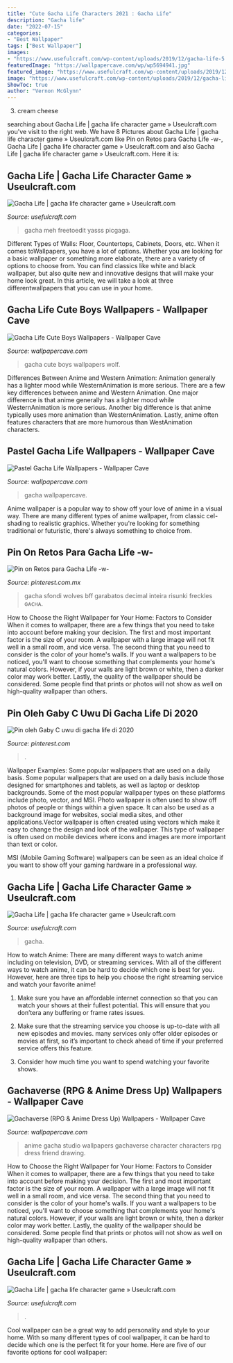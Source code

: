 ```yaml
---
title: "Cute Gacha Life Characters 2021 : Gacha Life"
description: "Gacha life"
date: "2022-07-15"
categories:
- "Best Wallpaper"
tags: ["Best Wallpaper"]
images:
- "https://www.usefulcraft.com/wp-content/uploads/2019/12/gacha-life-5.jpg"
featuredImage: "https://wallpapercave.com/wp/wp5694941.jpg"
featured_image: "https://www.usefulcraft.com/wp-content/uploads/2019/12/gacha-life-6.jpg"
image: "https://www.usefulcraft.com/wp-content/uploads/2019/12/gacha-life-3.jpg"
ShowToc: true
author: "Vernon McGlynn"
---
```



3. cream cheese 

	

		
searching about Gacha Life | gacha life character game » Useulcraft.com you've visit to the right web. We have 8 Pictures about Gacha Life | gacha life character game » Useulcraft.com like Pin on Retos para Gacha Life -w-, Gacha Life | gacha life character game » Useulcraft.com and also Gacha Life | gacha life character game » Useulcraft.com. Here it is:
		
    
## Gacha Life | Gacha Life Character Game » Useulcraft.com

<img loading=lazy src="https://www.usefulcraft.com/wp-content/uploads/2019/12/gacha-life-5.jpg" onerror="this.onerror=null;this.src='https://tse3.mm.bing.net/th?id=OIP.PFkqfbGUZcSgPp0_6YqH3QHaFq&amp;pid=15.1';" alt="Gacha Life | gacha life character game » Useulcraft.com">

_Source: usefulcraft.com_

>gacha meh freetoedit yasss picgaga. 

	

Different Types of Walls: Floor, Countertops, Cabinets, Doors, etc.
When it comes toWallpapers, you have a lot of options. Whether you are looking for a basic wallpaper or something more elaborate, there are a variety of options to choose from. You can find classics like white and black wallpaper, but also quite new and innovative designs that will make your home look great. In this article, we will take a look at three differentwallpapers that you can use in your home.

    
## Gacha Life Cute Boys Wallpapers - Wallpaper Cave

<img loading=lazy src="https://wallpapercave.com/wp/wp6997105.png" onerror="this.onerror=null;this.src='https://tse3.mm.bing.net/th?id=OIP.xiIhdjZv30mWQMGtTfFRJwHaNK&amp;pid=15.1';" alt="Gacha Life Cute Boys Wallpapers - Wallpaper Cave">

_Source: wallpapercave.com_

>gacha cute boys wallpapers wolf. 

	

Differences Between Anime and Western Animation: Animation generally has a lighter mood while WesternAnimation is more serious.
There are a few key differences between anime and Western Animation. One major difference is that anime generally has a lighter mood while WesternAnimation is more serious. Another big difference is that anime typically uses more animation than WesternAnimation. Lastly, anime often features characters that are more humorous than WestAnimation characters.

    
## Pastel Gacha Life Wallpapers - Wallpaper Cave

<img loading=lazy src="https://wallpapercave.com/wp/wp5694941.jpg" onerror="this.onerror=null;this.src='https://tse4.mm.bing.net/th?id=OIP.8oeKP8WoEYjyN0UgIkvWPAHaFk&amp;pid=15.1';" alt="Pastel Gacha Life Wallpapers - Wallpaper Cave">

_Source: wallpapercave.com_

>gacha wallpapercave. 

	

Anime wallpaper is a popular way to show off your love of anime in a visual way. There are many different types of anime wallpaper, from classic cel-shading to realistic graphics. Whether you're looking for something traditional or futuristic, there's always something to choice from.

    
## Pin On Retos Para Gacha Life -w-

<img loading=lazy src="https://i.pinimg.com/736x/f9/52/48/f9524864c0fe34854a751f319ce04d0c.jpg" onerror="this.onerror=null;this.src='https://tse3.mm.bing.net/th?id=OIP.ctb1Z1upLY5-DucchEzofAHaL7&amp;pid=15.1';" alt="Pin on Retos para Gacha Life -w-">

_Source: pinterest.com.mx_

>gacha sfondi wolves bff garabatos decimal inteira risunki freckles ɢᴀᴄʜᴀ. 

	

How to Choose the Right Wallpaper for Your Home: Factors to Consider
When it comes to wallpaper, there are a few things that you need to take into account before making your decision. The first and most important factor is the size of your room. A wallpaper with a large image will not fit well in a small room, and vice versa. 
The second thing that you need to consider is the color of your home's walls. If you want a wallpapers to be noticed, you'll want to choose something that complements your home's natural colors. However, if your walls are light brown or white, then a darker color may work better. 
Lastly, the quality of the wallpaper should be considered. Some people find that prints or photos will not show as well on high-quality wallpaper than others.

    
## Pin Oleh Gaby C Uwu Di Gacha Life Di 2020

<img loading=lazy src="https://i.pinimg.com/736x/0b/cd/d7/0bcdd7896175b9e51acc44d7251d9ee4.jpg" onerror="this.onerror=null;this.src='https://tse1.mm.bing.net/th?id=OIP.FMeNGaJAZAnFkU7LcsFeVQHaLC&amp;pid=15.1';" alt="Pin oleh Gaby C uwu di gacha life di 2020">

_Source: pinterest.com_

>. 

	

Wallpaper Examples: Some popular wallpapers that are used on a daily basis.
Some popular wallpapers that are used on a daily basis include those designed for smartphones and tablets, as well as laptop or desktop backgrounds. Some of the most popular wallpaper types on these platforms include photo, vector, and MSI. 
Photo wallpaper is often used to show off photos of people or things within a given space. It can also be used as a background image for websites, social media sites, and other applications.Vector wallpaper is often created using vectors which make it easy to change the design and look of the wallpaper. This type of wallpaper is often used on mobile devices where icons and images are more important than text or color. 

MSI (Mobile Gaming Software) wallpapers can be seen as an ideal choice if you want to show off your gaming hardware in a professional way.

    
## Gacha Life | Gacha Life Character Game » Useulcraft.com

<img loading=lazy src="https://www.usefulcraft.com/wp-content/uploads/2019/12/gacha-life-6.jpg" onerror="this.onerror=null;this.src='https://tse1.mm.bing.net/th?id=OIP.MlYAXPQCzApEvgGXrpMXuAHaLW&amp;pid=15.1';" alt="Gacha Life | gacha life character game » Useulcraft.com">

_Source: usefulcraft.com_

>gacha. 

	

How to watch Anime: There are many different ways to watch anime including on television, DVD, or streaming services.
With all of the different ways to watch anime, it can be hard to decide which one is best for you. However, here are three tips to help you choose the right streaming service and watch your favorite anime!
1. Make sure you have an affordable internet connection so that you can watch your shows at their fullest potential. This will ensure that you don’tera any buffering or frame rates issues.

2. Make sure that the streaming service you choose is up-to-date with all new episodes and movies. many services only offer older episodes or movies at first, so it’s important to check ahead of time if your preferred service offers this feature.

3. Consider how much time you want to spend watching your favorite shows.

    
## Gachaverse (RPG &amp; Anime Dress Up) Wallpapers - Wallpaper Cave

<img loading=lazy src="https://wallpapercave.com/wp/wp3725602.png" onerror="this.onerror=null;this.src='https://tse3.mm.bing.net/th?id=OIP.cPhUBfw7kBrLEQ7IhIbCngHaFj&amp;pid=15.1';" alt="Gachaverse (RPG &amp; Anime Dress Up) Wallpapers - Wallpaper Cave">

_Source: wallpapercave.com_

>anime gacha studio wallpapers gachaverse character characters rpg dress friend drawing. 

	

How to Choose the Right Wallpaper for Your Home: Factors to Consider
When it comes to wallpaper, there are a few things that you need to take into account before making your decision. The first and most important factor is the size of your room. A wallpaper with a large image will not fit well in a small room, and vice versa. 
The second thing that you need to consider is the color of your home's walls. If you want a wallpapers to be noticed, you'll want to choose something that complements your home's natural colors. However, if your walls are light brown or white, then a darker color may work better. 
Lastly, the quality of the wallpaper should be considered. Some people find that prints or photos will not show as well on high-quality wallpaper than others.

    
## Gacha Life | Gacha Life Character Game » Useulcraft.com

<img loading=lazy src="https://www.usefulcraft.com/wp-content/uploads/2019/12/gacha-life-3.jpg" onerror="this.onerror=null;this.src='https://tse3.mm.bing.net/th?id=OIP.eftBtdMi6fXz49XIH2tK9AHaIG&amp;pid=15.1';" alt="Gacha Life | gacha life character game » Useulcraft.com">

_Source: usefulcraft.com_

>. 

	

Cool wallpaper can be a great way to add personality and style to your home. With so many different types of cool wallpaper, it can be hard to decide which one is the perfect fit for your home. Here are five of our favorite options for cool wallpaper: 


